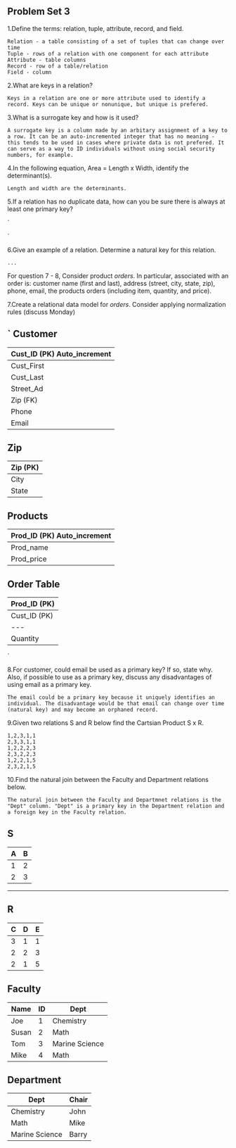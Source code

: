 ## Problem Set 3 

1.Define the terms: relation, tuple, attribute, record, and field.

```
Relation - a table consisting of a set of tuples that can change over time
Tuple - rows of a relation with one component for each attribute
Attribute - table columns
Record - row of a table/relation
Field - column
```

2.What are keys in a relation?

`
Keys in a relation are one or more attribute used to identify a record. Keys can be unique or nonunique, but unique is prefered.
`

3.What is a surrogate key and how is it used?

`
A surrogate key is a column made by an arbitary assignment of a key to a row. It can be an auto-incremented integer that has no meaning - this tends to be used in cases where private data is not prefered. It can serve as a way to ID individuals without using social security numbers, for example.
`

4.In the following equation, Area = Length x Width, identify the determinant(s).

`
Length and width are the determinants.
`

5.If a relation has no duplicate data, how can you be sure there is always at least one primary key?

`

`

6.Give an example of a relation.  Determine a natural key for this relation.

`
...
`

  For question 7 - 8, Consider product *orders*.  In particular, associated with an order is: customer name (first and last), address (street, city, state, zip), phone, email, the products orders (including item, quantity, and price).  

7.Create a relational data model for *orders*.  Consider applying normalization rules (discuss Monday)

`
Customer
------------
| Cust_ID (PK) Auto_increment |
|---|
| Cust_First  |  
| Cust_Last | 
| Street_Ad | 
| Zip (FK) |
| Phone |
| Email |

Zip
------------
| Zip (PK) | 
|---|
| City  |  
| State | 

Products
------------
| Prod_ID (PK) Auto_increment | 
|---|
| Prod_name  |  
| Prod_price | 

Order Table
------------
| Prod_ID (PK) |
|---|
| Cust_ID (PK) |
|---|
| Quantity |  

`

8.For customer, could email be used as a primary key?  If so, state why.  Also, if possible to use as a primary key, discuss any disadvantages of using email as a primary key.

`
The email could be a primary key because it uniquely identifies an individual. The disadvantage would be that email can change over time (natural key) and may become an orphaned record. 
`

9.Given two relations S and R below find the Cartsian Product S x R. 

```
1,2,3,1,1
2,3,3,1,1
1,2,2,2,3
2,3,2,2,3
1,2,2,1,5
2,3,2,1,5
```

10.Find the natural join between the Faculty and Department relations below.

`
The natural join between the Faculty and Departmnet relations is the "Dept" column. "Dept" is a primary key in the Department relation and a foreign key in the Faculty relation. 
`


S
--------------
| A | B |
|---|---|
| 1 | 2 |
| 2 | 3 |
---------

R
------------
| C | D | E |
|---|---|---|
| 3 | 1 | 1 |
| 2 | 2 | 3 |
| 2 | 1 | 5 |



Faculty
--------------
| Name | ID | Dept |
|-------|----|----------------|
| Joe | 1 | Chemistry |
| Susan | 2 | Math |
| Tom | 3 | Marine Science |
| Mike | 4 | Math |


Department
------------
| Dept | Chair  |
|---|---|
| Chemistry | John |
| Math | Mike |
| Marine Science | Barry |

